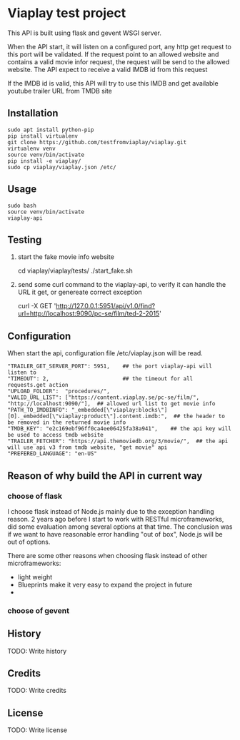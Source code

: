 # Viaplay test project

This API is built using flask and gevent WSGI server. 

When the API start, it will listen on a configured port, any http get request to this port will be validated. If the request point to an allowed website and contains a valid movie infor request, the request will be send to the allowed website. The API expect to receive a valid IMDB id from this request

If the IMDB id is valid, this API will try to use this IMDB and get available youtube trailer URL from TMDB site

## Installation

    sudo apt install python-pip
    pip install virtualenv
    git clone https://github.com/testfromviaplay/viaplay.git
    virtualenv venv
    source venv/bin/activate
    pip install -e viaplay/
    sudo cp viaplay/viaplay.json /etc/

## Usage

    sudo bash
    source venv/bin/activate
    viaplay-api

## Testing

   1. start the fake movie info website
   
        cd viaplay/viaplay/tests/
        ./start_fake.sh
    
   2. send some curl command to the viaplay-api, to verify it can handle the URL it get, or genereate correct exception
   
         curl -X GET 'http://127.0.0.1:5951/api/v1.0/find?url=http://localhost:9090/pc-se/film/ted-2-2015'

## Configuration

When start the api, configuration file /etc/viaplay.json will be read. 

    "TRAILER_GET_SERVER_PORT": 5951,    ## the port viaplay-api will listen to
    "TIMEOUT": 2,                       ## the timeout for all requests.get action 
    "UPLOAD_FOLDER":  "procedures/",
    "VALID_URL_LIST": ["https://content.viaplay.se/pc-se/film/", "http://localhost:9090/"],  ## allowed url list to get movie info
    "PATH_TO_IMDBINFO": "_embedded[\"viaplay:blocks\"][0]._embedded[\"viaplay:product\"].content.imdb:",  ## the header to be removed in the returned movie info
    "TMDB_KEY": "e2c169ebf96ff0ca4ee06425fa38a941",    ## the api key will be used to access tmdb website
    "TRAILER_FETCHER": "https://api.themoviedb.org/3/movie/",  ## the api will use api v3 from tmdb website, "get movie" api
    "PREFERED_LANGUAGE": "en-US"

## Reason of why build the API in current way


### choose of flask
I choose flask instead of Node.js mainly due to the exception handling reason. 2 years ago before I start to work with RESTful microframeworks, did some evaluation among several options at that time. The conclusion was if we want to have reasonable error handling "out of box", Node.js will be out of options.

There are some other reasons when choosing flask instead of other microframeworks:
  - light weight
  - Blueprints make it very easy to expand the project in future
  - 

### choose of gevent

## History

TODO: Write history

## Credits

TODO: Write credits

## License

TODO: Write license
